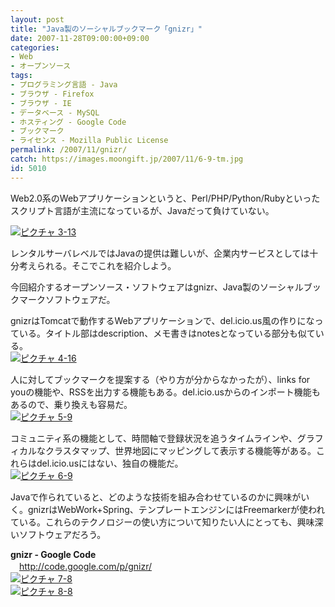 ```yaml
---
layout: post
title: "Java製のソーシャルブックマーク「gnizr」"
date: 2007-11-28T09:00:00+09:00
categories:
- Web
- オープンソース
tags: 
- プログラミング言語 - Java
- ブラウザ - Firefox
- ブラウザ - IE
- データベース - MySQL
- ホスティング - Google Code
- ブックマーク
- ライセンス - Mozilla Public License
permalink: /2007/11/gnizr/
catch: https://images.moongift.jp/2007/11/6-9-tm.jpg
id: 5010
---
```

Web2.0系のWebアプリケーションというと、Perl/PHP/Python/Rubyといったスクリプト言語が主流になっているが、Javaだって負けていない。   
  
[![ピクチャ 3-13](https://images.moongift.jp/2007/11/3-13-tm.jpg)](https://images.moongift.jp/2007/11/3-13.png)  
  
レンタルサーバレベルではJavaの提供は難しいが、企業内サービスとしては十分考えられる。そこでこれを紹介しよう。   
  
今回紹介するオープンソース・ソフトウェアはgnizr、Java製のソーシャルブックマークソフトウェアだ。   
<!--more-->  
gnizrはTomcatで動作するWebアプリケーションで、del.icio.us風の作りになっている。タイトル部はdescription、メモ書きはnotesとなっている部分も似ている。   
[![ピクチャ 4-16](https://images.moongift.jp/2007/11/4-16-tm.jpg)](https://images.moongift.jp/2007/11/4-16.png)  
  
人に対してブックマークを提案する（やり方が分からなかったが）、links for youの機能や、RSSを出力する機能もある。del.icio.usからのインポート機能もあるので、乗り換えも容易だ。   
[![ピクチャ 5-9](https://images.moongift.jp/2007/11/5-9-tm.jpg)](https://images.moongift.jp/2007/11/5-9.png)  
  
コミュニティ系の機能として、時間軸で登録状況を追うタイムラインや、グラフィカルなクラスタマップ、世界地図にマッピングして表示する機能等がある。これらはdel.icio.usにはない、独自の機能だ。   
[![ピクチャ 6-9](https://images.moongift.jp/2007/11/6-9-tm.jpg)](https://images.moongift.jp/2007/11/6-9.png)  
  
Javaで作られていると、どのような技術を組み合わせているのかに興味がいく。gnizrはWebWork+Spring、テンプレートエンジンにはFreemarkerが使われている。これらのテクノロジーの使い方について知りたい人にとっても、興味深いソフトウェアだろう。   
  
**gnizr - Google Code**   
　[http://code.google.com/p/gnizr/   
](http://code.google.com/p/gnizr/)[![ピクチャ 7-8](https://images.moongift.jp/2007/11/7-8-tm.jpg)](https://images.moongift.jp/2007/11/7-8.png)  
[![ピクチャ 8-8](https://images.moongift.jp/2007/11/8-8-tm.jpg)](https://images.moongift.jp/2007/11/8-8.png)

